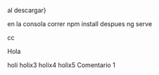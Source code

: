 al descargar}

en la consola correr   npm install 
despues ng serve


cc

Hola

holi
holix3
holix4
holix5
Comentario 1
